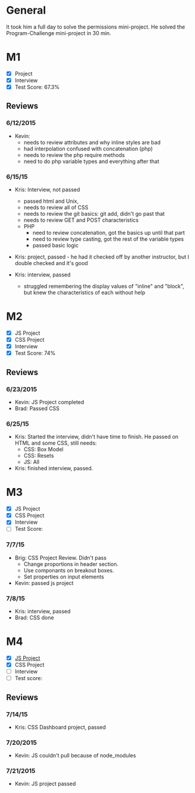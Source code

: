 # General

It took him a full day to solve the permissions mini-project. He solved the Program-Challenge mini-project in 30 min.

# M1

- [x] Project
- [x] Interview
- [x] Test Score: 67.3%

## Reviews

### 6/12/2015

- Kevin:
  - needs to review attributes and why inline styles are bad
  - had interpolation confused with concatenation (php)
  - needs to review the php require methods
  - need to do php variable types and everything after that

### 6/15/15

- Kris: Interview, not passed
  - passed html and Unix,
  - needs to review all of CSS
  - needs to review the git basics: git add, didn't go past that
  - needs to review GET and POST characteristics
  - PHP
    - need to review concatenation, got the basics up until that part
    - need to review type casting, got the rest of the variable types
    - passed basic logic

- Kris: project, passed - he had it checked off by another instructor, but I double checked and it's good
- Kris: interview, passed
  - struggled remembering the display values of "inline" and "block", but knew the characteristics of each without help


# M2

- [x] JS Project
- [x] CSS Project
- [x] Interview
- [x] Test Score: 74%

## Reviews

### 6/23/2015

- Kevin: JS Project completed
- Brad: Passed CSS

### 6/25/15

- Kris: Started the interview, didn't have time to finish. He passed on HTML and some CSS, still needs:
  - CSS: Box Model
  - CSS: Resets
  - JS: All
- Kris: finished interview, passed.

# M3

- [x] JS Project
- [x] CSS Project
- [x] Interview
- [ ] Test Score:

### 7/7/15

- Brig: CSS Project Review. Didn't pass
  - Change proportions in header section.
  - Use componants on breakout boxes.
  - Set properties on input elements
- Kevin: passed js project

### 7/8/15

- Kris: interview, passed
- Brad: CSS done

# M4

- [x] [JS Project](https://github.com/chrisvan0848/twitterProjectV2)
- [x] CSS Project
- [ ] Interview
- [ ] Test score:

## Reviews

### 7/14/15

- Kris: CSS Dashboard project, passed

### 7/20/2015

- Kevin: JS couldn't pull because of node_modules

### 7/21/2015

- Kevin: JS project passed
